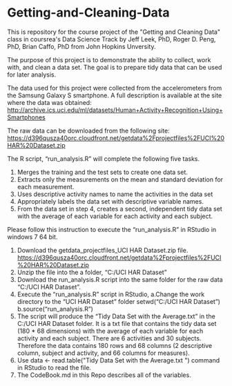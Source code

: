 # Getting-and-Cleaning-Data
This is repository for the course project of the "Getting and Cleaning Data" class in coursrea's Data Science Track by Jeff Leek, PhD, Roger D. Peng, PhD, Brian Caffo, PhD from John Hopkins Unversity.

The purpose of this project is to demonstrate the ability to collect, work with, and clean a data set. The goal is to prepare tidy data that can be used for later analysis. 

The data used for this project were collected from the accelerometers from the Samsung Galaxy S smartphone. A full description is available at the site where the data was obtained: 
http://archive.ics.uci.edu/ml/datasets/Human+Activity+Recognition+Using+Smartphones 

The raw data can be downloaded from the following site: 
https://d396qusza40orc.cloudfront.net/getdata%2Fprojectfiles%2FUCI%20HAR%20Dataset.zip 

The R script, “run_analysis.R” will complete the following five tasks. 
1.	Merges the training and the test sets to create one data set.
2.	Extracts only the measurements on the mean and standard deviation for each measurement. 
3.	Uses descriptive activity names to name the activities in the data set
4.	Appropriately labels the data set with descriptive variable names. 
5.	From the data set in step 4, creates a second, independent tidy data set with the average of each variable for each activity and each subject.

Please follow this instruction to execute the “run_analysis.R” in RStudio in windows 7 64 bit. 
1.	Download the getdata_projectfiles_UCI HAR Dataset.zip file. 
    https://d396qusza40orc.cloudfront.net/getdata%2Fprojectfiles%2FUCI%20HAR%20Dataset.zip 
2.	Unzip the file into the a folder, “C:/UCI HAR Dataset”
3.	Download the run_analysis.R script into the same folder for the raw data “C:/UCI HAR Dataset”.
4.	Execute the “run_analysis.R” script in RStudio, 
    a.Change the work directory to the “UCI HAR Dataset” folder
      setwd(“C:/UCI HAR Dataset”)
    b.source(“run_analysis.R”)
5.	The script will produce the “Tidy Data Set with the Average.txt” in the C:/UCI HAR Dataset folder.  It is a txt file that contains the tidy data set (180 * 68 dimensions) with the average of each variable for each activity and each subject. There are 6 activities and 30 subjects.  Therefore the data contains 180 rows and 68 columns (2 descriptive column, subject and activity, and 66 columns for measures).
6.	Use data <- read.table("Tidy Data Set with the Average.txt ") command in RStudio to read the file. 
7.	The CodeBook.md in this Repo describes all of the variables.
